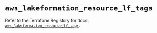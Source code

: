 # `aws_lakeformation_resource_lf_tags`

Refer to the Terraform Registory for docs: [`aws_lakeformation_resource_lf_tags`](https://www.terraform.io/docs/providers/aws/r/lakeformation_resource_lf_tags).
